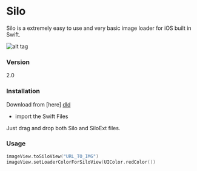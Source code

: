 # Silo

Silo is a extremely easy to use and very basic image loader for iOS built in Swift.

![alt tag](https://i.imgur.com/g7BimCx.gif)

### Version
2.0

### Installation

Download from [here] [dld]
- import the Swift Files

Just drag and drop both Silo and SiloExt files.

### Usage

```swift
imageView.toSiloView("URL_TO_IMG")
imageView.setLoaderColorForSiloView(UIColor.redColor())
```

[//]: # (These are reference links used in the body of this note and get stripped out when the markdown processor does its job. There is no need to format nicely because it shouldn't be seen. Thanks SO - http://stackoverflow.com/questions/4823468/store-comments-in-markdown-syntax)


   [dld]: <https://github.com/josejuanqm/Silo/blob/master/V2/SiloiOS.zip?raw=true>


